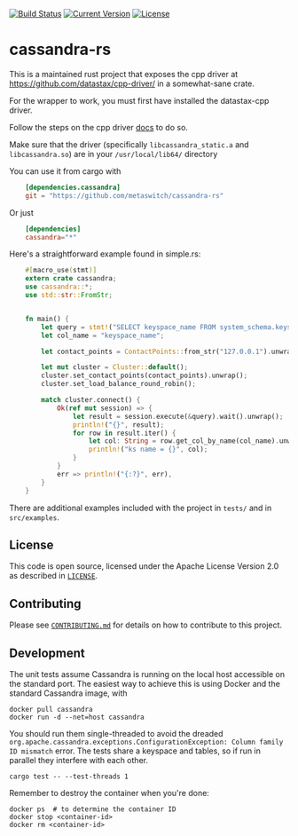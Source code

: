 [![Build Status](https://travis-ci.org/Metaswitch/cassandra-rs.svg?branch=master)](https://travis-ci.org/Metaswitch/cassandra-rs)
[![Current Version](https://img.shields.io/crates/v/cassandra-metaswitch.svg)](https://crates.io/crates/cassandra-metaswitch)
[![License](https://img.shields.io/github/license/Metaswitch/cassandra-rs.svg)](#LICENSE)

# cassandra-rs

This is a maintained rust project that
exposes the cpp driver at https://github.com/datastax/cpp-driver/
in a somewhat-sane crate.

For the wrapper to work, you must first have installed the datastax-cpp driver.

Follow the steps on the cpp driver [docs](https://github.com/datastax/cpp-driver/blob/15215e170810433511c48c304b9e9ca51ff32b2f/topics/building/README.md)  to do so.

Make sure that the driver (specifically `libcassandra_static.a` and `libcassandra.so`) are in your `/usr/local/lib64/` directory

You can use it from cargo with

```toml
    [dependencies.cassandra]
    git = "https://github.com/metaswitch/cassandra-rs"
```

Or just

```toml
    [dependencies]
    cassandra="*"
```

Here's a straightforward example found in simple.rs:


```rust
    #[macro_use(stmt)]
    extern crate cassandra;
    use cassandra::*;
    use std::str::FromStr;


    fn main() {
        let query = stmt!("SELECT keyspace_name FROM system_schema.keyspaces;");
        let col_name = "keyspace_name";

        let contact_points = ContactPoints::from_str("127.0.0.1").unwrap();

        let mut cluster = Cluster::default();
        cluster.set_contact_points(contact_points).unwrap();
        cluster.set_load_balance_round_robin();

        match cluster.connect() {
            Ok(ref mut session) => {
                let result = session.execute(&query).wait().unwrap();
                println!("{}", result);
                for row in result.iter() {
                    let col: String = row.get_col_by_name(col_name).unwrap();
                    println!("ks name = {}", col);
                }
            }
            err => println!("{:?}", err),
        }
    }
```

There are additional examples included with the project in `tests/` and
in `src/examples`.


## License

This code is open source, licensed under the Apache License Version 2.0 as
described in [`LICENSE`](LICENSE).


## Contributing

Please see [`CONTRIBUTING.md`](CONTRIBUTING.md) for details on how to contribute 
to this project.


## Development

The unit tests assume Cassandra is running on the local host accessible on the
standard port. The easiest way to achieve this is using Docker and the standard
Cassandra image, with
```
docker pull cassandra
docker run -d --net=host cassandra
```

You should run them single-threaded to avoid the dreaded
`org.apache.cassandra.exceptions.ConfigurationException: Column family ID mismatch`
error. The tests share a keyspace and tables, so if run in parallel they
interfere with each other.
```
cargo test -- --test-threads 1
```

Remember to destroy the container when you're done:
```
docker ps  # to determine the container ID
docker stop <container-id>
docker rm <container-id>
```
